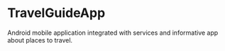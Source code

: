 # TravelGuideApp
Android mobile application integrated with services and informative app about places to travel.
